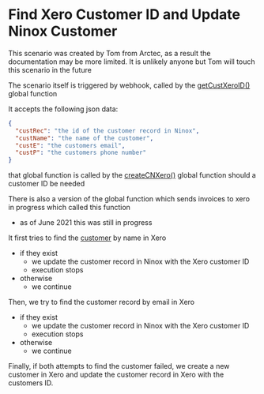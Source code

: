 # Find Xero Customer ID and Update Ninox Customer

This scenario was created by Tom from Arctec, as a result the documentation may be more limited. It is unlikely anyone but Tom will touch this scenario in the future

The scenario itself is triggered by webhook, called by the [getCustXeroID()](../ninoxGeneral/globalFunctions/getCustXeroID.md) global function

It accepts the following json data:

```json
{
  "custRec": "the id of the customer record in Ninox",
  "custName": "the name of the customer",
  "custE": "the customers email",
  "custP": "the customers phone number"
}
```

that global function is called by the [createCNXero()](../ninoxGeneral/globalFunctions/createXeroCreditNote.md) global function should a customer ID be needed

There is also a version of the global function which sends invoices to xero in progress which called this function

- as of June 2021 this was still in progress

It first tries to find the [customer](../ninoxTables/customer.md) by name in Xero

- if they exist
  - we update the customer record in Ninox with the Xero customer ID
  - execution stops
- otherwise
  - we continue

Then, we try to find the customer record by email in Xero

- if they exist
  - we update the customer record in Ninox with the Xero customer ID
  - execution stops
- otherwise
  - we continue

Finally, if both attempts to find the customer failed, we create a new customer in Xero and update the customer record in Xero with the customers ID.
